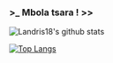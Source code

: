 ### >_ Mbola tsara ! >>

![Landris18's github stats](https://github-readme-stats.vercel.app/api?username=Landris18&theme=react&show_icons=true&line_height=20&locale=en&include_all_commits=true&count_private=true)

[![Top Langs](https://github-readme-stats.vercel.app/api/top-langs/?username=Landris18&theme=react&layout=compact&langs_count=10&hide=css,scss,less)](https://github.com/anuraghazra/github-readme-stats)
